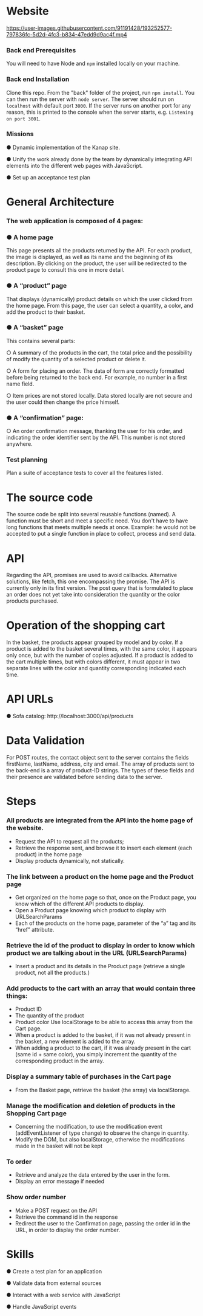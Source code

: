 # Website

https://user-images.githubusercontent.com/91191428/193252577-797836fc-5d2d-4fc3-b834-47edd9d9ac4f.mp4

### Back end Prerequisites ###

You will need to have Node and `npm` installed locally on your machine.

### Back end Installation ###

Clone this repo. From the "back" folder of the project, run `npm install`. You can then run the server with `node server`. The server should run on `localhost` with default port `3000`. If the server runs on another port for any reason, this is printed to the console when the server starts, e.g. `Listening on port 3001`.

### Missions ###
● Dynamic implementation of the Kanap site.

● Unify the work already done by the team by dynamically integrating API elements into the different web pages with JavaScript.

● Set up an acceptance test plan

# General Architecture

### The web application is composed of 4 pages: ###

### ● A home page ###
This page presents all the products returned by the API.
For each product, the image is displayed, as well as its name and the beginning of its description.
By clicking on the product, the user will be redirected to the product page to consult this one in more detail.

### ● A “product” page ###

That displays (dynamically) product details on which the user clicked from the home page. From this page, the user can select a quantity, a color, and add the product to their basket.

### ● A “basket” page ### 

This contains several parts:

○ A summary of the products in the cart, the total price and the possibility of modify the quantity of a selected product or delete it.

○ A form for placing an order. The data of form are correctly formatted before being returned to the back end. For example, no number in a first name field.

○ Item prices are not stored locally. Data stored locally are not secure and the user could then change the price himself.

### ● A “confirmation” page: ###

○ An order confirmation message, thanking the user for his order, and indicating the order identifier sent by the API. This number is not stored anywhere.

### Test planning ###

Plan a suite of acceptance tests to cover all the features listed.

# The source code

The source code be split into several reusable functions (named). A function must be short and meet a specific need. You don't have to have long functions that meets multiple needs at once. Example: he would not be accepted to put a single function in place to collect, process and send data.

# API

Regarding the API, promises are used to avoid callbacks. Alternative solutions, like fetch, this one encompassing the promise. The API is currently only in its first version. The post query that is formulated to place an order does not yet take into consideration the quantity or the color products purchased.

# Operation of the shopping cart

In the basket, the products appear grouped by model and by color.
If a product is added to the basket several times, with the same color, it appears only once, but with the number of copies adjusted.
If a product is added to the cart multiple times, but with colors different, it must appear in two separate lines with the color and quantity corresponding indicated each time.

# API URLs

● Sofa catalog: http://localhost:3000/api/products

# Data Validation

For POST routes, the contact object sent to the server contains the fields firstName, lastName, address, city and email. The array of products sent to the back-end is a array of product-ID strings. The types of these fields and their presence are validated before sending data to the server.

# Steps

### All products are integrated from the API into the home page of the website. ###
- Request the API to request all the products;
- Retrieve the response sent, and browse it to insert each element (each product) in the home page
- Display products dynamically, not statically.
### The link between a product on the home page and the Product page ###
- Get organized on the home page so that, once on the Product page, you know which of the different API products to display.
- Open a Product page knowing which product to display with URLSearchParams
- Each of the products on the home page, parameter of the “a” tag and its “href” attribute.
### Retrieve the id of the product to display in order to know which product we are talking about in the URL (URLSearchParams) ###
- Insert a product and its details in the Product page (retrieve a single product, not all the products.)
### Add products to the cart with an array that would contain three things: ###
- Product ID
- The quantity of the product
- Product color 
Use localStorage to be able to access this array from the Cart page.
- When a product is added to the basket, if it was not already present in the basket, a new element is added to the array.
- When adding a product to the cart, if it was already present in the cart (same id + same color), you simply increment the quantity of the corresponding product in the array.
### Display a summary table of purchases in the Cart page ###
- From the Basket page, retrieve the basket (the array) via localStorage.
### Manage the modification and deletion of products in the Shopping Cart page ###
- Concerning the modification, to use the modification event (addEventListener of type change) to observe the change in quantity.
- Modify the DOM, but also localStorage, otherwise the modifications made in the basket will not be kept
### To order ###
- Retrieve and analyze the data entered by the user in the form.
- Display an error message if needed
### Show order number ###
- Make a POST request on the API
- Retrieve the command id in the response
- Redirect the user to the Confirmation page, passing the order id in the URL, in order to display the order number.

# Skills

● Create a test plan for an application

● Validate data from external sources

● Interact with a web service with JavaScript

● Handle JavaScript events
